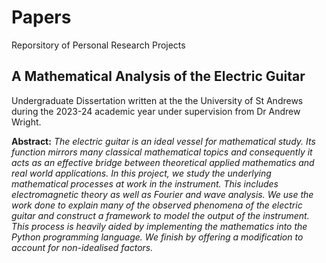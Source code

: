 # Papers
Reporsitory of Personal Research Projects

## A Mathematical Analysis of the Electric Guitar
Undergraduate Dissertation written at the the University of St Andrews during the 2023-24 academic year under supervision from Dr Andrew Wright.


**Abstract:**
*The electric guitar is an ideal vessel for mathematical study. Its function mirrors
many classical mathematical topics and consequently it acts as an effective bridge
between theoretical applied mathematics and real world applications. In this project,
we study the underlying mathematical processes at work in the instrument. This
includes electromagnetic theory as well as Fourier and wave analysis. We use the work
done to explain many of the observed phenomena of the electric guitar and construct
a framework to model the output of the instrument. This process is heavily aided by
implementing the mathematics into the Python programming language. We finish by
offering a modification to account for non-idealised factors.*
